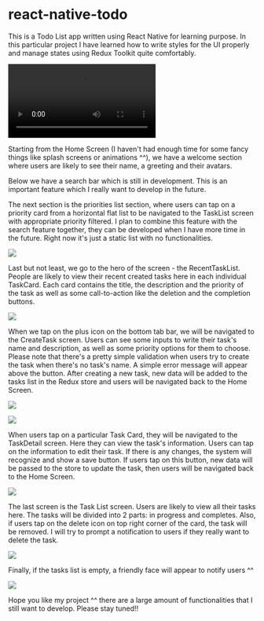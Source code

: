 # react-native-todo
This is a Todo List app written using React Native for learning purpose. In this particular project I have learned how to write styles for the UI properly and manage states using Redux Toolkit quite comfortably.

![](assets/videos/demo.mp4)

Starting from the Home Screen (I haven't had enough time for some fancy things like splash screens or animations ^^), we have a welcome section where users are likely to see their name, a greeting and their avatars.

Below we have a search bar which is still in development. This is an important feature which I really want to develop in the future.

The next section is the priorities list section, where users can tap on a priority card from a horizontal flat list to be navigated to the TaskList screen with appropriate priority filtered.
I plan to combine this feature with the search feature together, they can be developed when I have more time in the future. Right now it's just a static list with no functionalities.

![](assets/images/demo-1.jpg)

Last but not least, we go to the hero of the screen - the RecentTaskList. People are likely to view their recent created tasks here in each individual TaskCard.
Each card contains the title, the description and the priority of the task as well as some call-to-action like the deletion and the completion buttons.

![](assets/images/demo-2.jpg)


When we tap on the plus icon on the bottom tab bar, we will be navigated to the CreateTask screen. Users can see some inputs to write their task's name and description, as well as some
priority options for them to choose. Please note that there's a pretty simple validation when users try to create the task when there's no task's name.
A simple error message will appear above the button. After creating a new task, new data will be added to the tasks list in the Redux store and users will be navigated back to the 
Home Screen.

![](assets/images/demo-3.jpg)
 
![](assets/images/demo-4.jpg)

When users tap on a particular Task Card, they will be navigated to the TaskDetail screen. Here they can view the task's information.
Users can tap on the information to edit their task. If there is any changes, the system will recognize and show a save button. 
If users tap on this button, new data will be passed to the store to update the task, then users will be navigated back to the Home Screen.

![](assets/images/demo-5.jpg)

The last screen is the Task List screen. Users are likely to view all their tasks here. The tasks will be divided into 2 parts: in progress and completes. 
Also, if users tap on the delete icon on top right corner of the card, the task will be removed. I will try to prompt a notification to users if they really want to delete the task.

![](assets/images/demo-6.jpg)

Finally, if the tasks list is empty, a friendly face will appear to notify users ^^

![](assets/images/demo-7.jpg)

Hope you like my project ^^ there are a large amount of functionalities that I still want to develop. Please stay tuned!!
